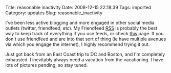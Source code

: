 Title: reasonable inactivity
Date: 2008-12-15 22:18:39
Tags: imported
Category: updates
Slug: reasonable_inactivity

I've been less active blogging and more engaged in other social media outlets (twitter, friendfeed, etc).  My Friendfeed <a href="http://friendfeed.com/mphilpot?format=atom">RSS</a> is probably the best way to keep track of everything if you use feeds, or check <a href="http://blog.mcstudios.net/my-feed">this</a> page.  If you don't use friendfeed and are into that sort of thing (ie have multiple avenues via which you engage the internet), I highly recommend trying it out.

Just got back from an East Coast trip to DC and Boston, and I'm completely exhausted.  I inevitably always need a vacation from the vacationing.  I have lots of pictures pending, so stay tuned.
